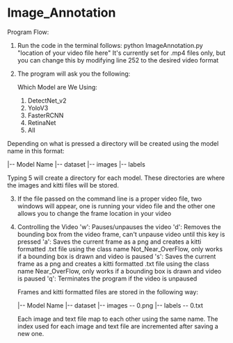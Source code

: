 # Image_Annotation

Program Flow:

1) Run the code in the terminal follows: python ImageAnnotation.py "location of your video file here"
   It's currently set for .mp4 files only, but you can change this by modifying line 252 to the desired video format
2) The program will ask you the following:

    Which Model are We Using:
    1) DetectNet_v2
    2) YoloV3
    3) FasterRCNN
    4) RetinaNet
    5) All
  
  Depending on what is pressed a directory will be created using the model name in this format:
  
  |-- Model Name
    |-- dataset
      |-- images
      |-- labels

  Typing 5 will create a directory for each model. These directories are where the images and kitti files will be stored.
  
3) If the file passed on the command line is a proper video file, two windows will appear, one is running your video file and the other one allows you to change the frame location in your video

4) Controlling the Video
   'w': Pauses/unpauses the video
   'd': Removes the bounding box from the video frame, can't unpause video until this key is pressed
   'a': Saves the current frame as a png and creates a kitti formatted .txt file using the class name Not_Near_OverFlow, only works if a bounding box is drawn
        and video is paused
   's': Saves the current frame as a png and creates a kitti formatted .txt file using the class name Near_OverFlow, only works if a bounding box is drawn
        and video is paused
   'q': Terminates the program if the video is unpaused
   
   Frames and kitti formatted files are stored in the following way:
  
    |-- Model Name
      |-- dataset
        |-- images
          -- 0.png
        |-- labels
          -- 0.txt
              
    Each image and text file map to each other using the same name. The index used for each image and text file are incremented after saving a new one.

